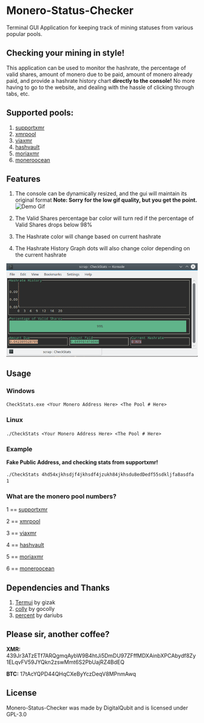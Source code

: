 # Monero-Status-Checker

Terminal GUI Application for keeping track of mining statuses from various popular pools. 

## Checking your mining in style!

This application can be used to monitor the hashrate, the percentage of valid shares, amount of monero due to be paid, amount of monero already paid, and provide a hashrate history chart **directly to the console!** No more having to go to the website, and dealing with the hassle of clicking through tabs, etc. 

## Supported pools: 

1. [supportxmr](https://supportxmr.com)
2. [xmrpool](https://xmrpool.net)
3. [viaxmr](https://viaxmr.com)
4. [hashvault](https://monero.hashvault.pro)
5. [moriaxmr](https://moriaxmr.com)
6. [moneroocean](https://moneroocean.stream)

## Features 

1. The console can be dynamically resized, and the gui will maintain its original format
**Note: Sorry for the low gif quality, but you get the point.**
![Demo Gif](https://github.com/DigitalQubit/Monero-Status-Checker/raw/master/mydemo.gif)

2. The Valid Shares percentage bar color will turn red if the percentage of Valid Shares drops below 98%

3. The Hashrate color will change based on current hashrate

4. The Hashrate History Graph dots will also change color depending on the current hashrate

![Demo Image](https://github.com/DigitalQubit/Monero-Status-Checker/raw/master/DemoCheckStats.png)

## Usage

### Windows

`CheckStats.exe <Your Monero Address Here> <The Pool # Here>`

### Linux 

`./CheckStats <Your Monero Address Here> <The Pool # Here>`

### Example 
**Fake Public Address, and checking stats from supportxmr!**

`./CheckStats 4hd54xjkhsdjf4jkhsdf4jzukh84jkhsdu8edDedf55sdkljfa8asdfa 1`

### What are the monero pool numbers?
1 == [supportxmr](https://supportxmr.com)

2 == [xmrpool](https://xmrpool.net)

3 == [viaxmr](https://viaxmr.com)

4 == [hashvault](https://monero.hashvault.pro)

5 == [moriaxmr](https://moriaxmr.com)

6 == [moneroocean](https://moneroocean.stream)

## Dependencies and Thanks

1. [Termui](https://github.com/gizak/termui) by gizak
2. [colly](https://github.com/gocolly/colly) by gocolly
3. [percent](https://github.com/dariubs/percent) by dariubs

## Please sir, another coffee?

**XMR:** 439Jr3ATzETf7ARQgmqAybW9B4htJi5DmDU97ZFffMDXAinbXPCAbydf8Zy1ELqvFV59JYQkn2zswMmt6S2PbUajRZ4BdEQ

**BTC:** 17tAcYQPD44QHqCXeByYczDeqV8MPnmAwq

## License

Monero-Status-Checker was made by DigitalQubit and is licensed under GPL-3.0
